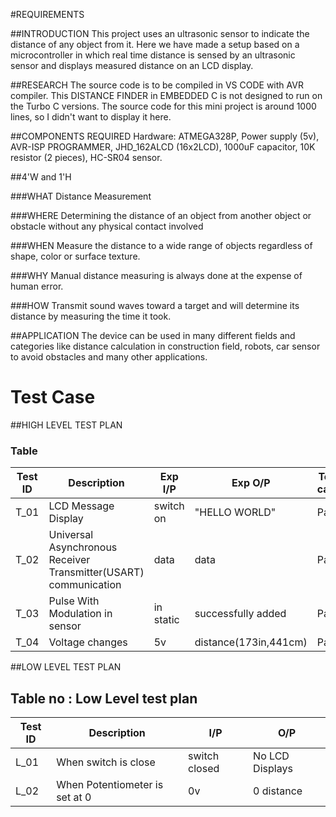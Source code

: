 #REQUIREMENTS

##INTRODUCTION
This project uses an ultrasonic sensor to indicate the distance of any object from it. Here we have made a setup based on a microcontroller in which real time distance is sensed by an ultrasonic sensor and displays measured distance on an LCD display.

##RESEARCH
The source code is to be compiled in VS CODE with AVR compiler. This DISTANCE FINDER in EMBEDDED C is not designed to run on the Turbo C versions. The source code for this mini project is around 1000 lines, so I didn't want to display it here.

##COMPONENTS REQUIRED
Hardware: ATMEGA328P, Power supply (5v), AVR-ISP PROGRAMMER, JHD_162ALCD (16x2LCD), 1000uF capacitor, 10K resistor (2 pieces), HC-SR04 sensor.

##4'W and 1'H

###WHAT
Distance Measurement

###WHERE
Determining the distance of an object from another object or obstacle without any physical contact involved 

###WHEN
Measure the distance to a wide range of objects regardless of shape, color or surface texture.

###WHY
Manual distance measuring is always done at the expense of human error.

###HOW
Transmit sound waves toward a target and will determine its distance by measuring the time it took.

##APPLICATION
The device can be used in many different fields and categories like distance calculation in construction field, robots, car sensor to avoid obstacles and many other applications.

# Test Case
##HIGH LEVEL TEST PLAN
### Table
| Test ID | Description | Exp I/P| Exp O/P|Test case
| --- | --- | --- | ---- |-----|
| T_01 | LCD Message Display |switch on| "HELLO WORLD" |Pass|
| T_02| Universal Asynchronous Receiver Transmitter(USART) communication| data  | data |Pass|
| T_03 | Pulse With Modulation in sensor |in static|  successfully added |Pass|
| T_04| Voltage changes |5v| distance(173in,441cm)|Pass|

##LOW LEVEL TEST PLAN
## Table no : Low Level test plan
| Test ID | Description | I/P|  O/P|
| --- | --- | --- | ---- |
| L_01 |  When switch is close | switch closed | No LCD Displays |
| L_02| When Potentiometer is set at 0|0v |0 distance|
